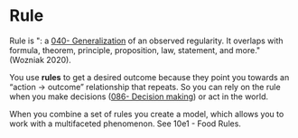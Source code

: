 # Rule

Rule is ": a [040- Generalization](040-%20Generalization.md) of an observed regularity. It overlaps with formula, theorem, principle, proposition, law, statement, and more." (Wozniak 2020).

You use **rules** to get a desired outcome because they point you towards an “action → outcome” relationship that repeats. So you can rely on the rule when you make decisions ([086- Decision making](086-%20Decision%20making.md)) or act in the world.

When you combine a set of rules you create a model, which allows you to work with a multifaceted phenomenon. See 10e1 - Food Rules.